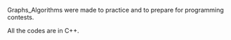 Graphs_Algorithms were made to practice and to prepare for programming contests.

All the codes are in C++.
